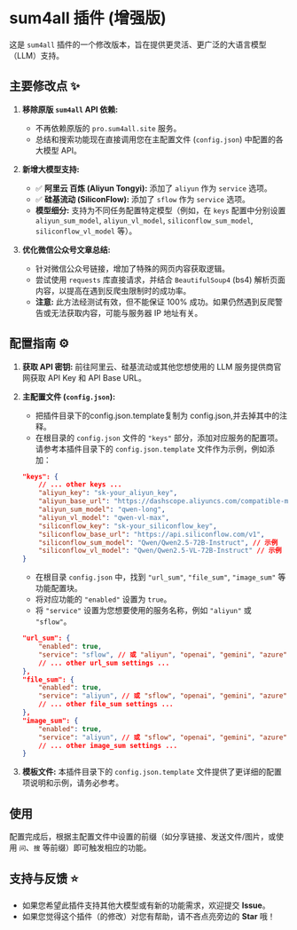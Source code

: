 # sum4all 插件 (增强版)

这是 `sum4all` 插件的一个修改版本，旨在提供更灵活、更广泛的大语言模型（LLM）支持。

## 主要修改点 ✨

1.  **移除原版 `sum4all` API 依赖:**
    *   不再依赖原版的 `pro.sum4all.site` 服务。
    *   总结和搜索功能现在直接调用您在主配置文件 (`config.json`) 中配置的各大模型 API。

2.  **新增大模型支持:**
    *   ✅ **阿里云 百炼 (Aliyun Tongyi):** 添加了 `aliyun` 作为 `service` 选项。
    *   ✅ **硅基流动 (SiliconFlow):** 添加了 `sflow` 作为 `service` 选项。
    *   **模型细分:** 支持为不同任务配置特定模型（例如，在 `keys` 配置中分别设置 `aliyun_sum_model`, `aliyun_vl_model`, `siliconflow_sum_model`, `siliconflow_vl_model` 等）。

3.  **优化微信公众号文章总结:**
    *   针对微信公众号链接，增加了特殊的网页内容获取逻辑。
    *   尝试使用 `requests` 库直接请求，并结合 `BeautifulSoup4` (bs4) 解析页面内容，以提高在遇到反爬虫限制时的成功率。
    *   **注意:** 此方法经测试有效，但不能保证 100% 成功。如果仍然遇到反爬警告或无法获取内容，可能与服务器 IP 地址有关。

## 配置指南 ⚙️

1.  **获取 API 密钥:** 前往阿里云、硅基流动或其他您想使用的 LLM 服务提供商官网获取 API Key 和 API Base URL。

2.  **主配置文件 (`config.json`):**
    *   把插件目录下的config.json.template复制为 config.json,并去掉其中的注释。
    *   在根目录的 `config.json` 文件的 `"keys"` 部分，添加对应服务的配置项。请参考本插件目录下的 `config.json.template` 文件作为示例，例如添加：
      ```json
      "keys": {
          // ... other keys ...
          "aliyun_key": "sk-your_aliyun_key",
          "aliyun_base_url": "https://dashscope.aliyuncs.com/compatible-mode/v1",
          "aliyun_sum_model": "qwen-long",
          "aliyun_vl_model": "qwen-vl-max",
          "siliconflow_key": "sk-your_siliconflow_key",
          "siliconflow_base_url": "https://api.siliconflow.com/v1",
          "siliconflow_sum_model": "Qwen/Qwen2.5-72B-Instruct", // 示例
          "siliconflow_vl_model": "Qwen/Qwen2.5-VL-72B-Instruct" // 示例
      }
      ```
    *   在根目录 `config.json` 中，找到 `"url_sum"`, `"file_sum"`, `"image_sum"` 等功能配置块。
    *   将对应功能的 `"enabled"` 设置为 `true`。
    *   将 `"service"` 设置为您想要使用的服务名称，例如 `"aliyun"` 或 `"sflow"`。
      ```json
      "url_sum": {
          "enabled": true,
          "service": "sflow", // 或 "aliyun", "openai", "gemini", "azure"
          // ... other url_sum settings ...
      },
      "file_sum": {
          "enabled": true,
          "service": "aliyun", // 或 "sflow", "openai", "gemini", "azure"
          // ... other file_sum settings ...
      },
      "image_sum": {
          "enabled": true,
          "service": "aliyun", // 或 "sflow", "openai", "gemini", "azure"
          // ... other image_sum settings ...
      }
      ```

4.  **模板文件:** 本插件目录下的 `config.json.template` 文件提供了更详细的配置项说明和示例，请务必参考。

## 使用

配置完成后，根据主配置文件中设置的前缀（如分享链接、发送文件/图片，或使用 `问`、`搜` 等前缀）即可触发相应的功能。

## 支持与反馈 ⭐

*   如果您希望此插件支持其他大模型或有新的功能需求，欢迎提交 **Issue**。
*   如果您觉得这个插件（的修改）对您有帮助，请不吝点亮旁边的 **Star** 哦！
